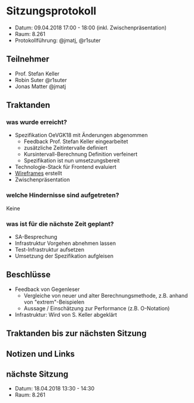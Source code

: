 # Sitzungsprotokoll

* Datum: 09.04.2018 17:00 - 18:00 (inkl. Zwischenpräsentation)
* Raum: 8.261
* Protokollführung: @jmatj, @r1suter

## Teilnehmer

* Prof. Stefan Keller
* Robin Suter @r1suter
* Jonas Matter @jmatj

## Traktanden

### was wurde erreicht?

* Spezifikation OeVGK18 mit Änderungen abgenommen
    * Feedback Prof. Stefan Keller eingearbeitet
    * zusätzliche Zeitintervalle definiert
    * Kursintervall-Berechnung Definition verfeinert
    * Spezifikation ist nun umsetzungsbereit
* Technologie-Stack für Frontend evaluiert
* [Wireframes](https://jira.robinsuter.ch/secure/attachment/13308/Standard-Ansicht_balsamiq_wireframe_2278E287-509B-183B-1098-2EC38DDDB7D8_Master.png) erstellt
* Zwischenpräsentation

### welche Hindernisse sind aufgetreten?

Keine

### was ist für die nächste Zeit geplant?

* SA-Besprechung
* Infrastruktur Vorgehen abnehmen lassen
* Test-Infrastruktur aufsetzen
* Umsetzung der Spezifikation aufgleisen


## Beschlüsse

* Feedback von Gegenleser
    * Vergleiche von neuer und alter Berechnungsmethode, z.B. anhand von "extrem"-Beispielen
    * Aussage / Einschätzung zur Performance (z.B. O-Notation)
* Infrastruktur: Wird von S. Keller abgeklärt

## Traktanden bis zur nächsten Sitzung


## Notizen und Links


## nächste Sitzung

* Datum: 18.04.2018 13:30 - 14:30
* Raum: 8.261
